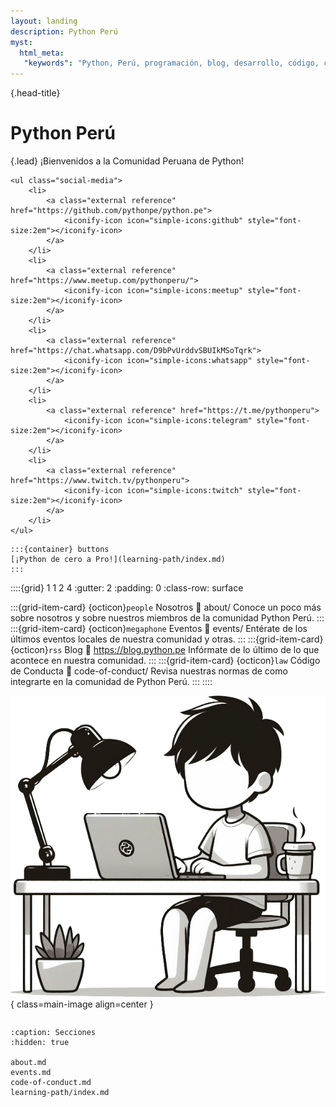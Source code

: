 ```yaml
---
layout: landing
description: Python Perú
myst:
  html_meta:
   "keywords": "Python, Perú, programación, blog, desarrollo, código, comunidad, lenguaje, tutoriales, proyectos, Machine Learnig, Inteligencia Artificial, IA, Frameworks"
---
```


{.head-title}
# Python Perú

{.lead}
¡Bienvenidos a la Comunidad Peruana de Python!

```{raw} html
<ul class="social-media">
    <li>
        <a class="external reference" href="https://github.com/pythonpe/python.pe">
            <iconify-icon icon="simple-icons:github" style="font-size:2em"></iconify-icon>
        </a>
    </li>
    <li>
        <a class="external reference" href="https://www.meetup.com/pythonperu/">
            <iconify-icon icon="simple-icons:meetup" style="font-size:2em"></iconify-icon>
        </a>
    </li>
    <li>
        <a class="external reference" href="https://chat.whatsapp.com/D9bPvUrddvSBUIkMSoTqrk">
            <iconify-icon icon="simple-icons:whatsapp" style="font-size:2em"></iconify-icon>
        </a>
    </li>
    <li>
        <a class="external reference" href="https://t.me/pythonperu">
            <iconify-icon icon="simple-icons:telegram" style="font-size:2em"></iconify-icon>
        </a>
    </li>
    <li>
        <a class="external reference" href="https://www.twitch.tv/pythonperu">
            <iconify-icon icon="simple-icons:twitch" style="font-size:2em"></iconify-icon>
        </a>
    </li>
</ul>
```

````{rst-class} head-button
:::{container} buttons
[¡Python de cero a Pro!](learning-path/index.md)
:::
````

::::{grid} 1 1 2 4
:gutter: 2
:padding: 0
:class-row: surface

:::{grid-item-card}  {octicon}`people` Nosotros
:link: about/
Conoce un poco más sobre nosotros y sobre nuestros miembros de la comunidad
Python Perú.
:::
:::{grid-item-card}  {octicon}`megaphone` Eventos
:link: events/
Entérate de los últimos eventos locales de nuestra comunidad y otras.
:::
:::{grid-item-card}  {octicon}`rss` Blog
:link: https://blog.python.pe
Infórmate de lo último de lo que acontece en nuestra comunidad.
:::
:::{grid-item-card}  {octicon}`law` Código de Conducta
:link: code-of-conduct/
Revisa nuestras normas de como integrarte en la comunidad de Python Perú.
:::
::::


![Python developer](/_static/images/main_image.png){ class=main-image align=center }

```{embed} https://blog.python.pe/recent_posts/
```

```{toctree}
:caption: Secciones
:hidden: true

about.md
events.md
code-of-conduct.md
learning-path/index.md
```
